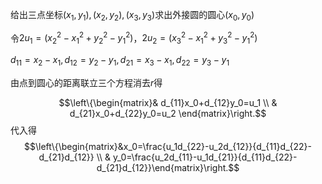 给出三点坐标$(x_1,y_1),(x_2,y_2),(x_3,y_3)$求出外接圆的圆心$(x_0,y_0)$

令$2u_1=(x_2^2-x_1^2+y_2^2-y_1^2)$，$2u_2=(x_3^2-x_1^2+y_3^2-y_1^2)$ 

$d_{11}=x_2-x_1,d_{12}=y_2-y_1,d_{21}=x_3-x_1,d_{22}=y_3-y_1​$

由点到圆心的距离联立三个方程消去$r$得

$$\left\{\begin{matrix}&   d_{11}x_0+d_{12}y_0=u_1  \\  & d_{21}x_0+d_{22}y_0=u_2 \end{matrix}\right.$$       代入得 $$\left\{\begin{matrix}&x_0=\frac{u_1d_{22}-u_2d_{12}}{d_{11}d_{22}-d_{21}d_{12}} \\  & y_0=\frac{u_2d_{11}-u_1d_{21}}{d_{11}d_{22}-d_{21}d_{12}}\end{matrix}\right.$$

